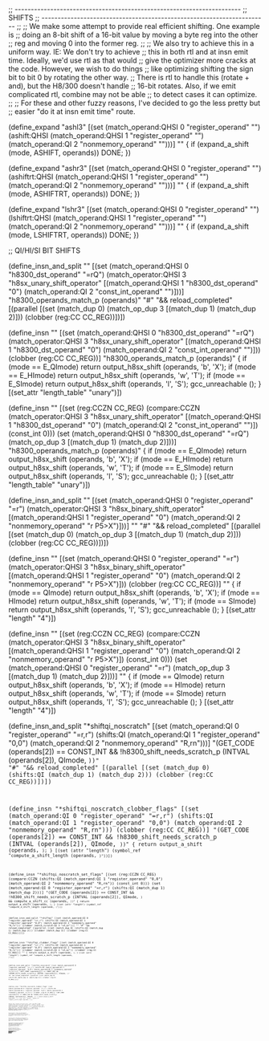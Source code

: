 ;; ----------------------------------------------------------------------
;; SHIFTS
;; ----------------------------------------------------------------------
;;
;; We make some attempt to provide real efficient shifting.  One example is
;; doing an 8-bit shift of a 16-bit value by moving a byte reg into the other
;; reg and moving 0 into the former reg.
;;
;; We also try to achieve this in a uniform way.  IE: We don't try to achieve
;; this in both rtl and at insn emit time.  Ideally, we'd use rtl as that would
;; give the optimizer more cracks at the code.  However, we wish to do things
;; like optimizing shifting the sign bit to bit 0 by rotating the other way.
;; There is rtl to handle this (rotate + and), but the H8/300 doesn't handle
;; 16-bit rotates.  Also, if we emit complicated rtl, combine may not be able
;; to detect cases it can optimize.
;;
;; For these and other fuzzy reasons, I've decided to go the less pretty but
;; easier "do it at insn emit time" route.


(define_expand "ashl<mode>3"
  [(set (match_operand:QHSI 0 "register_operand" "")
	(ashift:QHSI (match_operand:QHSI 1 "register_operand" "")
		     (match_operand:QI 2 "nonmemory_operand" "")))]
  ""
  {
    if (expand_a_shift (<MODE>mode, ASHIFT, operands))
    DONE;
  })

(define_expand "ashr<mode>3"
  [(set (match_operand:QHSI 0 "register_operand" "")
	(ashiftrt:QHSI (match_operand:QHSI 1 "register_operand" "")
		       (match_operand:QI 2 "nonmemory_operand" "")))]
  ""
  {
    if (expand_a_shift (<MODE>mode, ASHIFTRT, operands))
    DONE;
  })

(define_expand "lshr<mode>3"
  [(set (match_operand:QHSI 0 "register_operand" "")
	(lshiftrt:QHSI (match_operand:QHSI 1 "register_operand" "")
		       (match_operand:QI 2 "nonmemory_operand" "")))]
  ""
  {
    if (expand_a_shift (<MODE>mode, LSHIFTRT, operands))
    DONE;
  })

;; QI/HI/SI BIT SHIFTS

(define_insn_and_split ""
  [(set (match_operand:QHSI 0 "h8300_dst_operand" "=rQ")
	(match_operator:QHSI 3 "h8sx_unary_shift_operator"
	 [(match_operand:QHSI 1 "h8300_dst_operand" "0")
	  (match_operand:QI 2 "const_int_operand" "")]))]
  "h8300_operands_match_p (operands)"
  "#"
  "&& reload_completed"
  [(parallel [(set (match_dup 0) (match_op_dup 3 [(match_dup 1) (match_dup 2)]))
	      (clobber (reg:CC CC_REG))])])

(define_insn ""
  [(set (match_operand:QHSI 0 "h8300_dst_operand" "=rQ")
	(match_operator:QHSI 3 "h8sx_unary_shift_operator"
	 [(match_operand:QHSI 1 "h8300_dst_operand" "0")
	  (match_operand:QI 2 "const_int_operand" "")]))
   (clobber (reg:CC CC_REG))]
  "h8300_operands_match_p (operands)"
{
  if (<MODE>mode == E_QImode)
    return output_h8sx_shift (operands, 'b', 'X');
  if (<MODE>mode == E_HImode)
    return output_h8sx_shift (operands, 'w', 'T');
  if (<MODE>mode == E_SImode)
    return output_h8sx_shift (operands, 'l', 'S');
  gcc_unreachable ();
}
  [(set_attr "length_table" "unary")])

(define_insn ""
  [(set (reg:CCZN CC_REG)
	(compare:CCZN
	  (match_operator:QHSI 3 "h8sx_unary_shift_operator"
	    [(match_operand:QHSI 1 "h8300_dst_operand" "0")
	     (match_operand:QI 2 "const_int_operand" "")])
	  (const_int 0)))
   (set (match_operand:QHSI 0 "h8300_dst_operand" "=rQ")
	(match_op_dup 3 [(match_dup 1) (match_dup 2)]))]
  "h8300_operands_match_p (operands)"
{
  if (<MODE>mode == E_QImode)
    return output_h8sx_shift (operands, 'b', 'X');
  if (<MODE>mode == E_HImode)
    return output_h8sx_shift (operands, 'w', 'T');
  if (<MODE>mode == E_SImode)
    return output_h8sx_shift (operands, 'l', 'S');
  gcc_unreachable ();
}
  [(set_attr "length_table" "unary")])

(define_insn_and_split ""
  [(set (match_operand:QHSI 0 "register_operand" "=r")
	(match_operator:QHSI 3 "h8sx_binary_shift_operator"
	 [(match_operand:QHSI 1 "register_operand" "0")
	  (match_operand:QI 2 "nonmemory_operand" "r P5>X")]))]
  ""
  "#"
  "&& reload_completed"
  [(parallel [(set (match_dup 0) (match_op_dup 3 [(match_dup 1) (match_dup 2)]))
	      (clobber (reg:CC CC_REG))])])

(define_insn ""
  [(set (match_operand:QHSI 0 "register_operand" "=r")
	(match_operator:QHSI 3 "h8sx_binary_shift_operator"
	 [(match_operand:QHSI 1 "register_operand" "0")
	  (match_operand:QI 2 "nonmemory_operand" "r P5>X")]))
   (clobber (reg:CC CC_REG))]
  ""
{
  if (<MODE>mode == QImode)
    return output_h8sx_shift (operands, 'b', 'X');
  if (<MODE>mode == HImode)
    return output_h8sx_shift (operands, 'w', 'T');
  if (<MODE>mode == SImode)
    return output_h8sx_shift (operands, 'l', 'S');
  gcc_unreachable ();
}
  [(set_attr "length" "4")])

(define_insn ""
  [(set (reg:CCZN CC_REG)
	(compare:CCZN
	  (match_operator:QHSI 3 "h8sx_binary_shift_operator"
	   [(match_operand:QHSI 1 "register_operand" "0")
	    (match_operand:QI 2 "nonmemory_operand" "r P5>X")])
	  (const_int 0)))
   (set (match_operand:QHSI 0 "register_operand" "=r")
	(match_op_dup 3 [(match_dup 1) (match_dup 2)]))]
  ""
{
  if (<MODE>mode == QImode)
    return output_h8sx_shift (operands, 'b', 'X');
  if (<MODE>mode == HImode)
    return output_h8sx_shift (operands, 'w', 'T');
  if (<MODE>mode == SImode)
    return output_h8sx_shift (operands, 'l', 'S');
  gcc_unreachable ();
}
  [(set_attr "length" "4")])

(define_insn_and_split "*shiftqi_noscratch"
  [(set (match_operand:QI 0 "register_operand" "=r,r")
	(shifts:QI
	  (match_operand:QI 1 "register_operand" "0,0")
	  (match_operand:QI 2 "nonmemory_operand" "R,rn")))]
  "(GET_CODE (operands[2]) == CONST_INT
    && !h8300_shift_needs_scratch_p (INTVAL (operands[2]), QImode,
				     <CODE>))"
  "#"
  "&& reload_completed"
  [(parallel [(set (match_dup 0) (shifts:QI (match_dup 1) (match_dup 2)))
	      (clobber (reg:CC CC_REG))])])

(define_insn "*shiftqi_noscratch_clobber_flags"
  [(set (match_operand:QI 0 "register_operand" "=r,r")
	(shifts:QI
	  (match_operand:QI 1 "register_operand" "0,0")
	  (match_operand:QI 2 "nonmemory_operand" "R,rn")))
   (clobber (reg:CC CC_REG))]
  "(GET_CODE (operands[2]) == CONST_INT
    && !h8300_shift_needs_scratch_p (INTVAL (operands[2]), QImode, <CODE>))"
{
  return output_a_shift (operands, <CODE>);
}
  [(set (attr "length")
	(symbol_ref "compute_a_shift_length (operands, <CODE>)"))])

(define_insn "*shiftqi_noscratch_set_flags"
  [(set (reg:CCZN CC_REG)
	(compare:CCZN
	  (shifts:QI
	    (match_operand:QI 1 "register_operand" "0,0")
	    (match_operand:QI 2 "nonmemory_operand" "R,rn"))
	  (const_int 0)))
   (set (match_operand:QI 0 "register_operand" "=r,r")
	(shifts:QI (match_dup 1) (match_dup 2)))]
  "(GET_CODE (operands[2]) == CONST_INT
    && !h8300_shift_needs_scratch_p (INTVAL (operands[2]), QImode, <CODE>)
    && compute_a_shift_cc (operands, <CODE>))"
{
  return output_a_shift (operands, <CODE>);
}
  [(set (attr "length")
	(symbol_ref "compute_a_shift_length (operands, <CODE>)"))])


(define_insn_and_split "*shiftqi"
  [(set (match_operand:QI 0 "register_operand" "=r,r")
	(shifts:QI
	  (match_operand:QI 1 "register_operand" "0,0")
	  (match_operand:QI 2 "nonmemory_operand" "R,rn")))
   (clobber (match_scratch:QI 3 "=X,&r"))]
  ""
  "#"
  "&& reload_completed"
  [(parallel [(set (match_dup 0) (shifts:QI (match_dup 1) (match_dup 2)))
	      (clobber (match_dup 3))
	      (clobber (reg:CC CC_REG))])])

(define_insn "*shiftqi_clobber_flags"
  [(set (match_operand:QI 0 "register_operand" "=r,r")
	(shifts:QI
	  (match_operand:QI 1 "register_operand" "0,0")
	  (match_operand:QI 2 "nonmemory_operand" "R,rn")))
   (clobber (match_scratch:QI 3 "=X,&r"))
   (clobber (reg:CC CC_REG))]
  ""
{
  return output_a_shift (operands, <CODE>);
}
  [(set (attr "length")
	(symbol_ref "compute_a_shift_length (operands, <CODE>)"))])

(define_insn_and_split "*shifthi_noscratch"
  [(set (match_operand:HI 0 "register_operand" "=r,r")
	(shifts:HI
	  (match_operand:HI 1 "register_operand" "0,0")
	  (match_operand:HI 2 "nonmemory_operand" "S,rn")))]
  "(GET_CODE (operands[2]) == CONST_INT
    && !h8300_shift_needs_scratch_p (INTVAL (operands[2]), HImode, <CODE>))"
  "#"
  "&& reload_completed"
  [(parallel [(set (match_dup 0) (shifts:HI (match_dup 1) (match_dup 2)))
	      (clobber (reg:CC CC_REG))])])

(define_insn "*shifthi_noscratch_clobber_flags"
  [(set (match_operand:HI 0 "register_operand" "=r,r")
	(shifts:HI
	  (match_operand:HI 1 "register_operand" "0,0")
	  (match_operand:HI 2 "nonmemory_operand" "S,rn")))
   (clobber (reg:CC CC_REG))]
  "(GET_CODE (operands[2]) == CONST_INT
    && !h8300_shift_needs_scratch_p (INTVAL (operands[2]), HImode, <CODE>))"
{
  return output_a_shift (operands, <CODE>);
}
  [(set (attr "length")
	(symbol_ref "compute_a_shift_length (operands, <CODE>)"))])

(define_insn "*shifthi_noscratch_setzn"
  [(set (reg:CCZN CC_REG)
	(compare:CCZN
	  (shifts:HI (match_operand:HI 1 "register_operand" "0,0")
		     (match_operand:HI 2 "nonmemory_operand" "S,rn"))
	  (const_int 0)))
   (set (match_operand:HI 0 "register_operand" "=r,r")
	(shifts:HI (match_dup 1) (match_dup 2)))]
  "(GET_CODE (operands[2]) == CONST_INT
    && !h8300_shift_needs_scratch_p (INTVAL (operands[2]), HImode, <CODE>)
    && compute_a_shift_cc (operands, <CODE>))"
{
  return output_a_shift (operands, <CODE>);
}
  [(set (attr "length")
	(symbol_ref "compute_a_shift_length (operands, <CODE>)"))])

(define_insn_and_split "*shifthi"
  [(set (match_operand:HI 0 "register_operand" "=r,r")
	(shifts:HI
	  (match_operand:HI 1 "register_operand" "0,0")
	  (match_operand:QI 2 "nonmemory_operand" "S,rn")))
   (clobber (match_scratch:QI 3 "=X,&r"))]
  ""
  "#"
  "&& reload_completed"
  [(parallel [(set (match_dup 0) (shifts:HI (match_dup 1) (match_dup 2)))
	      (clobber (match_dup 3))
	      (clobber (reg:CC CC_REG))])])

(define_insn "*shifthi_clobber_flags"
  [(set (match_operand:HI 0 "register_operand" "=r,r")
	(shifts:HI
	  (match_operand:HI 1 "register_operand" "0,0")
	  (match_operand:QI 2 "nonmemory_operand" "S,rn")))
   (clobber (match_scratch:QI 3 "=X,&r"))
   (clobber (reg:CC CC_REG))]
  ""
{
  return output_a_shift (operands, <CODE>);
}
  [(set (attr "length")
	(symbol_ref "compute_a_shift_length (operands, <CODE>)"))])

(define_insn_and_split "*shiftsi_noscratch"
  [(set (match_operand:SI 0 "register_operand" "=r,r")
	(shifts:SI
	  (match_operand:SI 1 "register_operand" "0,0")
	  (match_operand:QI 2 "nonmemory_operand" "T,rn")))]
  "(GET_CODE (operands[2]) == CONST_INT
    && !h8300_shift_needs_scratch_p (INTVAL (operands[2]), SImode, <CODE>))"
  "#"
  "&& reload_completed"
  [(parallel [(set (match_dup 0) (shifts:SI (match_dup 1) (match_dup 2)))
	      (clobber (reg:CC CC_REG))])])

(define_insn "*shiftsi_noscratch_clobber_flags"
  [(set (match_operand:SI 0 "register_operand" "=r,r")
	(shifts:SI
	  (match_operand:SI 1 "register_operand" "0,0")
	  (match_operand:SI 2 "nonmemory_operand" "T,rn")))
   (clobber (reg:CC CC_REG))]
  "(GET_CODE (operands[2]) == CONST_INT
    && !h8300_shift_needs_scratch_p (INTVAL (operands[2]), SImode, <CODE>))"
{
  return output_a_shift (operands, <CODE>);
}
  [(set (attr "length")
	(symbol_ref "compute_a_shift_length (operands, <CODE>)"))])

(define_insn "*shiftsi_noscratch_cczn"
  [(set (reg:CCZN CC_REG)
	(compare:CCZN
	  (shifts:SI
	    (match_operand:SI 1 "register_operand" "0,0")
	    (match_operand:SI 2 "nonmemory_operand" "T,rn"))
	  (const_int 0)))
   (set (match_operand:SI 0 "register_operand" "=r,r")
	(shifts:SI (match_dup 1) (match_dup 2)))]
  "(GET_CODE (operands[2]) == CONST_INT
    && !h8300_shift_needs_scratch_p (INTVAL (operands[2]), SImode, <CODE>)
    && compute_a_shift_cc (operands, <CODE>))"
{
  return output_a_shift (operands, <CODE>);
}
  [(set (attr "length")
	(symbol_ref "compute_a_shift_length (operands, <CODE>)"))])

;; Split a variable shift into a loop.  If the register containing
;; the shift count dies, then we just use that register.


(define_insn_and_split "*shiftsi"
  [(set (match_operand:SI 0 "register_operand" "=r,r")
	(shifts:SI
	  (match_operand:SI 1 "register_operand" "0,0")
	  (match_operand:QI 2 "nonmemory_operand" "T,rn")))
   (clobber (match_scratch:QI 3 "=X,&r"))]
  ""
  "#"
  "&& reload_completed"
  [(parallel [(set (match_dup 0) (shifts:SI (match_dup 1) (match_dup 2)))
	      (clobber (match_dup 3))
	      (clobber (reg:CC CC_REG))])])

(define_insn "*shiftsi_clobber_flags"
  [(set (match_operand:SI 0 "register_operand" "=r,r")
	(shifts:SI
	  (match_operand:SI 1 "register_operand" "0,0")
	  (match_operand:QI 2 "nonmemory_operand" "T,rn")))
   (clobber (match_scratch:QI 3 "=X,&r"))
   (clobber (reg:CC CC_REG))]
  ""
{
  return output_a_shift (operands, <CODE>);
}
  [(set (attr "length")
	(symbol_ref "compute_a_shift_length (operands, <CODE>)"))])

(define_split
  [(set (match_operand 0 "register_operand" "")
	(match_operator 2 "nshift_operator"
	 [(match_dup 0)
	  (match_operand:QI 1 "register_operand" "")]))
   (clobber (match_operand:QI 3 "register_operand" ""))
   (clobber (reg:CC CC_REG))]
  "epilogue_completed
   && find_regno_note (insn, REG_DEAD, REGNO (operands[1]))"
  [(set (pc)
        (if_then_else (le (match_dup 1) (const_int 0))
		      (label_ref (match_dup 5))
		      (pc)))
   (match_dup 4)
   (parallel
     [(set (match_dup 0)
	   (match_op_dup 2 [(match_dup 0) (const_int 1)]))
      (clobber (scratch:QI))])
   (set (match_dup 1) (plus:QI (match_dup 1) (const_int -1)))
   (set (pc)
        (if_then_else (ne (match_dup 1) (const_int 0))
		      (label_ref (match_dup 4))
		      (pc)))
   (match_dup 5)]
  {
    operands[4] = gen_label_rtx ();
    operands[5] = gen_label_rtx ();
  })

(define_split
  [(set (match_operand 0 "register_operand" "")
	(match_operator 2 "nshift_operator"
	 [(match_dup 0)
	  (match_operand:QI 1 "register_operand" "")]))
   (clobber (match_operand:QI 3 "register_operand" ""))
   (clobber (reg:CC CC_REG))]
  "epilogue_completed
   && !find_regno_note (insn, REG_DEAD, REGNO (operands[1]))"
  [(set (match_dup 3)
	(match_dup 1))
   (set (pc)
        (if_then_else (le (match_dup 3) (const_int 0))
		      (label_ref (match_dup 5))
		      (pc)))
   (match_dup 4)
   (parallel
     [(set (match_dup 0)
	   (match_op_dup 2 [(match_dup 0) (const_int 1)]))
      (clobber (scratch:QI))])
   (set (match_dup 3) (plus:QI (match_dup 3) (const_int -1)))
   (set (pc)
        (if_then_else (ne (match_dup 3) (const_int 0))
		      (label_ref (match_dup 4))
		      (pc)))
   (match_dup 5)]
  {
    operands[4] = gen_label_rtx ();
    operands[5] = gen_label_rtx ();
  })

(define_split
  [(set (match_operand:SI 0 "register_operand")
	(match_operator:SI 3 "nshift_operator"
	 [(match_operand:SI 1 "register_operand")
	  (match_operand:QI 2 "nonmemory_operand")]))
   (clobber (match_scratch:QI 4))]
  "reload_completed"
  [(parallel [(set (match_dup 0) (match_op_dup 3 [(match_dup 1) (match_dup 2)]))
	      (clobber (match_dup 4))
	      (clobber (reg:CC CC_REG))])])


;; ----------------------------------------------------------------------
;; ROTATIONS
;; ----------------------------------------------------------------------

(define_expand "rotl<mode>3"
  [(set (match_operand:QHSI 0 "register_operand" "")
	(rotate:QHSI (match_operand:QHSI 1 "register_operand" "")
		     (match_operand:QI 2 "nonmemory_operand" "")))]
  ""
  {
    if (expand_a_rotate (operands))
    DONE;
  })

(define_insn_and_split "rotl<mode>3_1"
  [(set (match_operand:QHSI 0 "register_operand" "=r")
	(rotate:QHSI (match_operand:QHSI 1 "register_operand" "0")
		     (match_operand:QI 2 "immediate_operand" "")))]
  ""
  "#"
  "&& reload_completed"
  [(parallel [(set (match_dup 0) (rotate:QHSI (match_dup 1) (match_dup 2)))
	      (clobber (reg:CC CC_REG))])])

(define_insn "rotl<mode>3_1_clobber_flags"
  [(set (match_operand:QHSI 0 "register_operand" "=r")
	(rotate:QHSI (match_operand:QHSI 1 "register_operand" "0")
		     (match_operand:QI 2 "immediate_operand" "")))
   (clobber (reg:CC CC_REG))]
  ""
{
  return output_a_rotate (ROTATE, operands);
}
  [(set (attr "length")
	(symbol_ref "compute_a_rotate_length (operands)"))])
